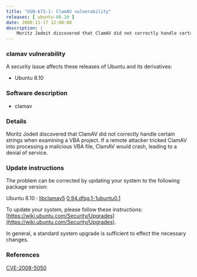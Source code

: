 ```yaml
---
title: "USN-672-1: ClamAV vulnerability"
releases: [ ubuntu-08.10 ]
date: 2008-11-17 12:00:00
description: |
    Moritz Jodeit discovered that ClamAV did not correctly handle certain strings when examining a VBA project.  If a remote attacker tricked ClamAV into processing a malicious VBA file, ClamAV would crash, leading to a denial of service. 
--- 
```

 
### clamav vulnerability

A security issue affects these releases of Ubuntu and its derivatives:

* Ubuntu 8.10

### Software description

* clamav 

### Details

Moritz Jodeit discovered that ClamAV did not correctly handle certain strings when examining a VBA project. If a remote attacker tricked ClamAV into processing a malicious VBA file, ClamAV would crash, leading to a denial of service. 

### Update instructions

The problem can be corrected by updating your system to the following package version:

Ubuntu 8.10
 : [libclamav5](https://launchpad.net/ubuntu/+source/clamav) <span> [0.94.dfsg.1-1ubuntu0.1](https://launchpad.net/ubuntu/+source/clamav/0.94.dfsg.1-1ubuntu0.1) </span> 

To update your system, please follow these instructions: [https://wiki.ubuntu.com/Security/Upgrades](https://wiki.ubuntu.com/Security/Upgrades).

In general, a standard system upgrade is sufficient to effect the necessary changes. 

### References

 [CVE-2008-5050](http://people.ubuntu.com/~ubuntu-security/cve/CVE-2008-5050)
 
